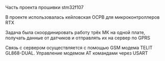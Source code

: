 Часть проекта прошивки stm32f107

В проекте использовалась кейловская ОСРВ для микроконтроллеров RTX

Задача была скоординировать работу трёх МК на одной плате, получать данные от датчиков и отправлять их на сервер по GPRS

Связь с сервером осуществляется с помощью GSM модема TELIT GL868-DUAL. Управление модемом AT командами через USART
